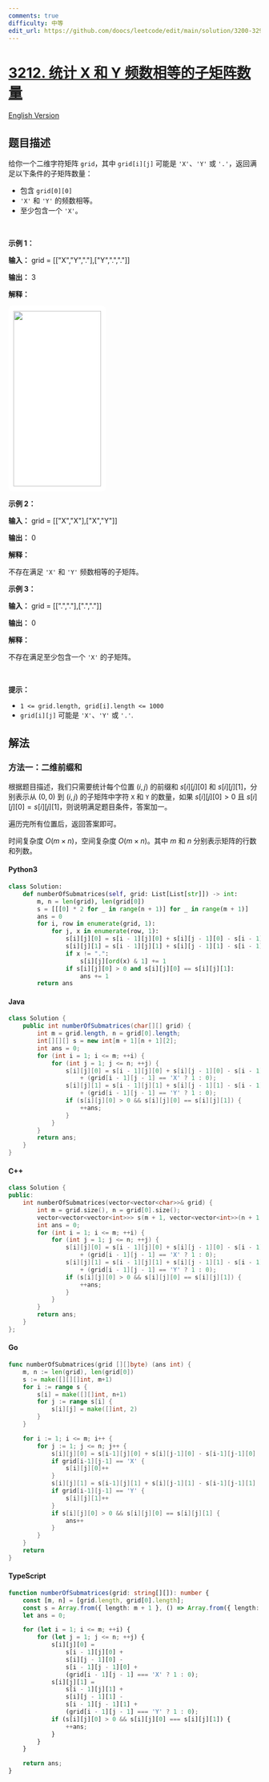 ```yaml
---
comments: true
difficulty: 中等
edit_url: https://github.com/doocs/leetcode/edit/main/solution/3200-3299/3212.Count%20Submatrices%20With%20Equal%20Frequency%20of%20X%20and%20Y/README.md
---
```


<!-- problem:start -->

# [3212. 统计 X 和 Y 频数相等的子矩阵数量](https://leetcode.cn/problems/count-submatrices-with-equal-frequency-of-x-and-y)

[English Version](/solution/3200-3299/3212.Count%20Submatrices%20With%20Equal%20Frequency%20of%20X%20and%20Y/README_EN.md)

## 题目描述

<!-- description:start -->

<p>给你一个二维字符矩阵 <code>grid</code>，其中 <code>grid[i][j]</code> 可能是 <code>'X'</code>、<code>'Y'</code> 或 <code>'.'</code>，返回满足以下条件的<span data-keyword="submatrix">子矩阵</span>数量：</p>

<ul>
	<li>包含 <code>grid[0][0]</code></li>
	<li><code>'X'</code> 和 <code>'Y'</code> 的频数相等。</li>
	<li>至少包含一个 <code>'X'</code>。</li>
</ul>

<p>&nbsp;</p>

<p><strong class="example">示例 1：</strong></p>

<div class="example-block">
<p><strong>输入：</strong> <span class="example-io">grid = [["X","Y","."],["Y",".","."]]</span></p>

<p><strong>输出：</strong> <span class="example-io">3</span></p>

<p><strong>解释：</strong></p>

<p><strong><img alt="" src="https://fastly.jsdelivr.net/gh/doocs/leetcode@main/solution/3200-3299/3212.Count%20Submatrices%20With%20Equal%20Frequency%20of%20X%20and%20Y/images/examplems.png" style="padding: 10px; background: rgb(255, 255, 255); border-radius: 0.5rem; width: 175px; height: 350px;" /></strong></p>
</div>

<p><strong class="example">示例 2：</strong></p>

<div class="example-block">
<p><strong>输入：</strong> <span class="example-io">grid = [["X","X"],["X","Y"]]</span></p>

<p><strong>输出：</strong> <span class="example-io">0</span></p>

<p><strong>解释：</strong></p>

<p>不存在满足 <code>'X'</code> 和 <code>'Y'</code> 频数相等的子矩阵。</p>
</div>

<p><strong class="example">示例 3：</strong></p>

<div class="example-block">
<p><strong>输入：</strong> <span class="example-io">grid = [[".","."],[".","."]]</span></p>

<p><strong>输出：</strong> <span class="example-io">0</span></p>

<p><strong>解释：</strong></p>

<p>不存在满足至少包含一个 <code>'X'</code> 的子矩阵。</p>
</div>

<p>&nbsp;</p>

<p><strong>提示：</strong></p>

<ul>
	<li><code>1 &lt;= grid.length, grid[i].length &lt;= 1000</code></li>
	<li><code>grid[i][j]</code> 可能是 <code>'X'</code>、<code>'Y'</code> 或 <code>'.'</code>.</li>
</ul>

<!-- description:end -->

## 解法

<!-- solution:start -->

### 方法一：二维前缀和

根据题目描述，我们只需要统计每个位置 $(i, j)$ 的前缀和 $s[i][j][0]$ 和 $s[i][j][1]$，分别表示从 $(0, 0)$ 到 $(i, j)$ 的子矩阵中字符 `X` 和 `Y` 的数量，如果 $s[i][j][0] > 0$ 且 $s[i][j][0] = s[i][j][1]$，则说明满足题目条件，答案加一。

遍历完所有位置后，返回答案即可。

时间复杂度 $O(m \times n)$，空间复杂度 $O(m \times n)$。其中 $m$ 和 $n$ 分别表示矩阵的行数和列数。

<!-- tabs:start -->

#### Python3

```python
class Solution:
    def numberOfSubmatrices(self, grid: List[List[str]]) -> int:
        m, n = len(grid), len(grid[0])
        s = [[[0] * 2 for _ in range(n + 1)] for _ in range(m + 1)]
        ans = 0
        for i, row in enumerate(grid, 1):
            for j, x in enumerate(row, 1):
                s[i][j][0] = s[i - 1][j][0] + s[i][j - 1][0] - s[i - 1][j - 1][0]
                s[i][j][1] = s[i - 1][j][1] + s[i][j - 1][1] - s[i - 1][j - 1][1]
                if x != ".":
                    s[i][j][ord(x) & 1] += 1
                if s[i][j][0] > 0 and s[i][j][0] == s[i][j][1]:
                    ans += 1
        return ans
```

#### Java

```java
class Solution {
    public int numberOfSubmatrices(char[][] grid) {
        int m = grid.length, n = grid[0].length;
        int[][][] s = new int[m + 1][n + 1][2];
        int ans = 0;
        for (int i = 1; i <= m; ++i) {
            for (int j = 1; j <= n; ++j) {
                s[i][j][0] = s[i - 1][j][0] + s[i][j - 1][0] - s[i - 1][j - 1][0]
                    + (grid[i - 1][j - 1] == 'X' ? 1 : 0);
                s[i][j][1] = s[i - 1][j][1] + s[i][j - 1][1] - s[i - 1][j - 1][1]
                    + (grid[i - 1][j - 1] == 'Y' ? 1 : 0);
                if (s[i][j][0] > 0 && s[i][j][0] == s[i][j][1]) {
                    ++ans;
                }
            }
        }
        return ans;
    }
}
```

#### C++

```cpp
class Solution {
public:
    int numberOfSubmatrices(vector<vector<char>>& grid) {
        int m = grid.size(), n = grid[0].size();
        vector<vector<vector<int>>> s(m + 1, vector<vector<int>>(n + 1, vector<int>(2)));
        int ans = 0;
        for (int i = 1; i <= m; ++i) {
            for (int j = 1; j <= n; ++j) {
                s[i][j][0] = s[i - 1][j][0] + s[i][j - 1][0] - s[i - 1][j - 1][0]
                    + (grid[i - 1][j - 1] == 'X' ? 1 : 0);
                s[i][j][1] = s[i - 1][j][1] + s[i][j - 1][1] - s[i - 1][j - 1][1]
                    + (grid[i - 1][j - 1] == 'Y' ? 1 : 0);
                if (s[i][j][0] > 0 && s[i][j][0] == s[i][j][1]) {
                    ++ans;
                }
            }
        }
        return ans;
    }
};
```

#### Go

```go
func numberOfSubmatrices(grid [][]byte) (ans int) {
	m, n := len(grid), len(grid[0])
	s := make([][][]int, m+1)
	for i := range s {
		s[i] = make([][]int, n+1)
		for j := range s[i] {
			s[i][j] = make([]int, 2)
		}
	}

	for i := 1; i <= m; i++ {
		for j := 1; j <= n; j++ {
			s[i][j][0] = s[i-1][j][0] + s[i][j-1][0] - s[i-1][j-1][0]
			if grid[i-1][j-1] == 'X' {
				s[i][j][0]++
			}
			s[i][j][1] = s[i-1][j][1] + s[i][j-1][1] - s[i-1][j-1][1]
			if grid[i-1][j-1] == 'Y' {
				s[i][j][1]++
			}
			if s[i][j][0] > 0 && s[i][j][0] == s[i][j][1] {
				ans++
			}
		}
	}
	return
}
```

#### TypeScript

```ts
function numberOfSubmatrices(grid: string[][]): number {
    const [m, n] = [grid.length, grid[0].length];
    const s = Array.from({ length: m + 1 }, () => Array.from({ length: n + 1 }, () => [0, 0]));
    let ans = 0;

    for (let i = 1; i <= m; ++i) {
        for (let j = 1; j <= n; ++j) {
            s[i][j][0] =
                s[i - 1][j][0] +
                s[i][j - 1][0] -
                s[i - 1][j - 1][0] +
                (grid[i - 1][j - 1] === 'X' ? 1 : 0);
            s[i][j][1] =
                s[i - 1][j][1] +
                s[i][j - 1][1] -
                s[i - 1][j - 1][1] +
                (grid[i - 1][j - 1] === 'Y' ? 1 : 0);
            if (s[i][j][0] > 0 && s[i][j][0] === s[i][j][1]) {
                ++ans;
            }
        }
    }

    return ans;
}
```

<!-- tabs:end -->

<!-- solution:end -->

<!-- problem:end -->
